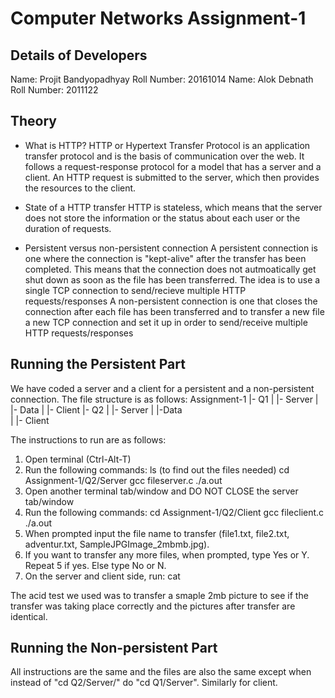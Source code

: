 # Computer Networks Assignment-1

## Details of Developers
   Name: Projit Bandyopadhyay
   Roll Number: 20161014
   Name: Alok Debnath
   Roll Number: 2011122
   
## Theory

+ What is HTTP?
  HTTP or Hypertext Transfer Protocol is an application transfer protocol and is the basis of communication over the web. It follows a request-response protocol for a model that has a server and a client. An HTTP request is submitted to the	server, which then provides the resources to the client.

+ State of a HTTP transfer
  HTTP is stateless, which means that the server does not store the information or the status about each user or the duration of requests.

+ Persistent versus non-persistent connection
  A persistent connection is one where the connection is "kept-alive" after the transfer has been completed. This means that the connection does not autmoatically get shut down as soon as the file has been transferred. The idea is to use a single TCP connection to send/recieve multiple HTTP requests/responses
  A non-persistent connection is one that closes the connection after each file has been transferred and to transfer a new file a new TCP connection and set it up in order to send/receive multiple HTTP requests/responses

## Running the Persistent Part
   We have coded a server and a client for a persistent and a non-persistent connection. The file structure is as follows:
   Assignment-1
	|- Q1
	|	|- Server
    |       |- Data
	|	|- Client
	|- Q2
	|	|- Server
    |       |-Data  
	|	|- Client

   The instructions to run are as follows:
   1. Open terminal (Ctrl-Alt-T)
   2. Run the following commands:
   ls (to find out the files needed)
   cd Assignment-1/Q2/Server
   gcc fileserver.c
   ./a.out
   3. Open another terminal tab/window and DO NOT CLOSE the server tab/window
   4. Run the following commands:
   cd Assignment-1/Q2/Client
   gcc fileclient.c
   ./a.out
   5. When prompted input the file name to transfer (file1.txt, file2.txt, adventur.txt, SampleJPGImage_2mbmb.jpg).
   6. If you want to transfer any more files, when prompted, type Yes or Y. Repeat 5 if yes. Else type No or N.
   7. On the server and client side, run:
   cat <filename>

The acid test we used was to transfer a smaple 2mb picture to see if the transfer was taking place correctly and the pictures after transfer are identical.

## Running the Non-persistent Part
   All instructions are the same and the files are also the same except when instead of "cd Q2/Server/" do "cd Q1/Server". Similarly for client.
